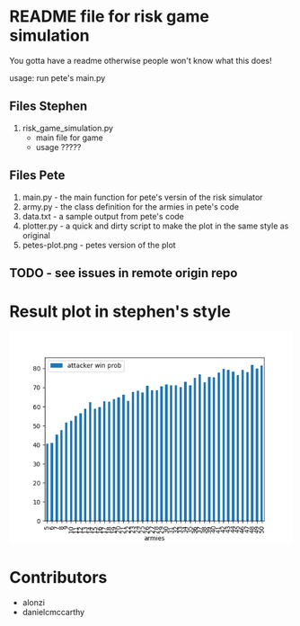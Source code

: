 # README file for risk game simulation
You gotta have a readme otherwise people won't know what this does!

usage: run pete's main.py

## Files Stephen
1. risk_game_simulation.py
    * main file for game
    * usage ?????

## Files Pete
1. main.py - the main function for pete's versin of the risk simulator
3. army.py - the class definition for the armies in pete's code
4. data.txt - a sample output from pete's code
5. plotter.py - a quick and dirty script to make the plot in the same style as original
6. petes-plot.png - petes version of the plot

## TODO - see issues in remote origin repo

# Result plot in stephen's style
![](https://github.com/alonzi/risk_game_simulation/blob/eb772adc75a6e67b3886460a45c8c9d5876efec2/petes-plot.png)

# Contributors
* alonzi
* danielcmccarthy
